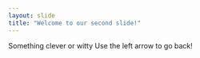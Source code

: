 ```yaml
---
layout: slide
title: "Welcome to our second slide!"
---
```

Something clever or witty
Use the left arrow to go back!
